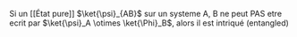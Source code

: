 Si un [[État pure]] $\ket{\psi}_{AB}$ sur un systeme A, B ne peut PAS etre ecrit par $\ket{\psi}_A \otimes \ket{\Phi}_B$, alors il est intriqué (entangled)

